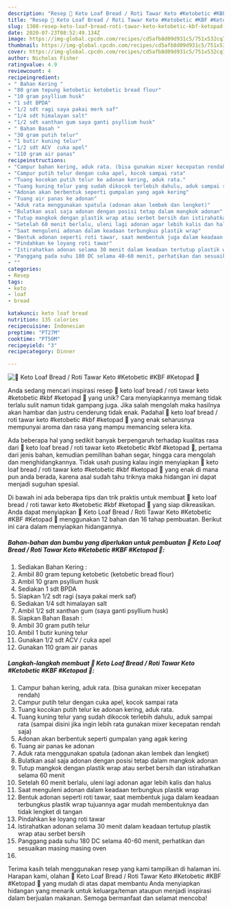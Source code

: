 ```yaml
---
description: "Resep 🍞 Keto Loaf Bread / Roti Tawar Keto #Ketobetic #KBF #Ketopad 🍞, Bikin Ngiler"
title: "Resep 🍞 Keto Loaf Bread / Roti Tawar Keto #Ketobetic #KBF #Ketopad 🍞, Bikin Ngiler"
slug: 1308-resep-keto-loaf-bread-roti-tawar-keto-ketobetic-kbf-ketopad-bikin-ngiler
date: 2020-07-23T08:52:49.134Z
image: https://img-global.cpcdn.com/recipes/cd5afb8d09d931c5/751x532cq70/🍞-keto-loaf-bread-roti-tawar-keto-ketobetic-kbf-ketopad-🍞-foto-resep-utama.jpg
thumbnail: https://img-global.cpcdn.com/recipes/cd5afb8d09d931c5/751x532cq70/🍞-keto-loaf-bread-roti-tawar-keto-ketobetic-kbf-ketopad-🍞-foto-resep-utama.jpg
cover: https://img-global.cpcdn.com/recipes/cd5afb8d09d931c5/751x532cq70/🍞-keto-loaf-bread-roti-tawar-keto-ketobetic-kbf-ketopad-🍞-foto-resep-utama.jpg
author: Nicholas Fisher
ratingvalue: 4.9
reviewcount: 4
recipeingredient:
- " Bahan Kering "
- "80 gram tepung ketobetic ketobetic bread flour"
- "10 gram psyllium husk"
- "1 sdt BPDA"
- "1/2 sdt ragi saya pakai merk saf"
- "1/4 sdt himalayan salt"
- "1/2 sdt xanthan gum saya ganti psyllium husk"
- " Bahan Basah "
- "30 gram putih telur"
- "1 butir kuning telur"
- "1/2 sdt ACV  cuka apel"
- "110 gram air panas"
recipeinstructions:
- "Campur bahan kering, aduk rata. (bisa gunakan mixer kecepatan rendah)"
- "Campur putih telur dengan cuka apel, kocok sampai rata"
- "Tuang kocokan putih telur ke adonan kering, aduk rata."
- "Tuang kuning telur yang sudah dikocok terlebih dahulu, aduk sampai rata (sampai disini jika ingin lebih rata gunakan mixer kecepatan rendah saja)"
- "Adonan akan berbentuk seperti gumpalan yang agak kering"
- "Tuang air panas ke adonan"
- "Aduk rata menggunakan spatula (adonan akan lembek dan lengket)"
- "Bulatkan asal saja adonan dengan posisi tetap dalam mangkok adonan"
- "Tutup mangkok dengan plastik wrap atau serbet bersih dan istirahatkan selama 60 menit"
- "Setelah 60 menit berlalu, uleni lagi adonan agar lebih kalis dan halus"
- "Saat menguleni adonan dalam keadaan terbungkus plastik wrap"
- "Bentuk adonan seperti roti tawar, saat membentuk juga dalam keadaan terbungkus plastik wrap tujuannya agar mudah membentuknya dan tidak lengket di tangan"
- "Pindahkan ke loyang roti tawar"
- "Istirahatkan adonan selama 30 menit dalam keadaan tertutup plastik wrap atau serbet bersih"
- "Panggang pada suhu 180 DC selama 40-60 menit, perhatikan dan sesuaikan masing masing oven"
- ""
categories:
- Resep
tags:
- keto
- loaf
- bread

katakunci: keto loaf bread 
nutrition: 135 calories
recipecuisine: Indonesian
preptime: "PT27M"
cooktime: "PT50M"
recipeyield: "3"
recipecategory: Dinner

---
```



![🍞 Keto Loaf Bread / Roti Tawar Keto #Ketobetic #KBF #Ketopad 🍞](https://img-global.cpcdn.com/recipes/cd5afb8d09d931c5/751x532cq70/🍞-keto-loaf-bread-roti-tawar-keto-ketobetic-kbf-ketopad-🍞-foto-resep-utama.jpg)

Anda sedang mencari inspirasi resep 🍞 keto loaf bread / roti tawar keto #ketobetic #kbf #ketopad 🍞 yang unik? Cara menyiapkannya memang tidak terlalu sulit namun tidak gampang juga. Jika salah mengolah maka hasilnya akan hambar dan justru cenderung tidak enak. Padahal 🍞 keto loaf bread / roti tawar keto #ketobetic #kbf #ketopad 🍞 yang enak seharusnya mempunyai aroma dan rasa yang mampu memancing selera kita.

Ada beberapa hal yang sedikit banyak berpengaruh terhadap kualitas rasa dari 🍞 keto loaf bread / roti tawar keto #ketobetic #kbf #ketopad 🍞, pertama dari jenis bahan, kemudian pemilihan bahan segar, hingga cara mengolah dan menghidangkannya. Tidak usah pusing kalau ingin menyiapkan 🍞 keto loaf bread / roti tawar keto #ketobetic #kbf #ketopad 🍞 yang enak di mana pun anda berada, karena asal sudah tahu triknya maka hidangan ini dapat menjadi suguhan spesial.




Di bawah ini ada beberapa tips dan trik praktis untuk membuat 🍞 keto loaf bread / roti tawar keto #ketobetic #kbf #ketopad 🍞 yang siap dikreasikan. Anda dapat menyiapkan 🍞 Keto Loaf Bread / Roti Tawar Keto #Ketobetic #KBF #Ketopad 🍞 menggunakan 12 bahan dan 16 tahap pembuatan. Berikut ini cara dalam menyiapkan hidangannya.

<!--inarticleads1-->

##### Bahan-bahan dan bumbu yang diperlukan untuk pembuatan 🍞 Keto Loaf Bread / Roti Tawar Keto #Ketobetic #KBF #Ketopad 🍞:

1. Sediakan  Bahan Kering :
1. Ambil 80 gram tepung ketobetic (ketobetic bread flour)
1. Ambil 10 gram psyllium husk
1. Sediakan 1 sdt BPDA
1. Siapkan 1/2 sdt ragi (saya pakai merk saf)
1. Sediakan 1/4 sdt himalayan salt
1. Ambil 1/2 sdt xanthan gum (saya ganti psyllium husk)
1. Siapkan  Bahan Basah :
1. Ambil 30 gram putih telur
1. Ambil 1 butir kuning telur
1. Gunakan 1/2 sdt ACV / cuka apel
1. Gunakan 110 gram air panas




<!--inarticleads2-->

##### Langkah-langkah membuat 🍞 Keto Loaf Bread / Roti Tawar Keto #Ketobetic #KBF #Ketopad 🍞:

1. Campur bahan kering, aduk rata. (bisa gunakan mixer kecepatan rendah)
1. Campur putih telur dengan cuka apel, kocok sampai rata
1. Tuang kocokan putih telur ke adonan kering, aduk rata.
1. Tuang kuning telur yang sudah dikocok terlebih dahulu, aduk sampai rata (sampai disini jika ingin lebih rata gunakan mixer kecepatan rendah saja)
1. Adonan akan berbentuk seperti gumpalan yang agak kering
1. Tuang air panas ke adonan
1. Aduk rata menggunakan spatula (adonan akan lembek dan lengket)
1. Bulatkan asal saja adonan dengan posisi tetap dalam mangkok adonan
1. Tutup mangkok dengan plastik wrap atau serbet bersih dan istirahatkan selama 60 menit
1. Setelah 60 menit berlalu, uleni lagi adonan agar lebih kalis dan halus
1. Saat menguleni adonan dalam keadaan terbungkus plastik wrap
1. Bentuk adonan seperti roti tawar, saat membentuk juga dalam keadaan terbungkus plastik wrap tujuannya agar mudah membentuknya dan tidak lengket di tangan
1. Pindahkan ke loyang roti tawar
1. Istirahatkan adonan selama 30 menit dalam keadaan tertutup plastik wrap atau serbet bersih
1. Panggang pada suhu 180 DC selama 40-60 menit, perhatikan dan sesuaikan masing masing oven
1. 




Terima kasih telah menggunakan resep yang kami tampilkan di halaman ini. Harapan kami, olahan 🍞 Keto Loaf Bread / Roti Tawar Keto #Ketobetic #KBF #Ketopad 🍞 yang mudah di atas dapat membantu Anda menyiapkan hidangan yang menarik untuk keluarga/teman ataupun menjadi inspirasi dalam berjualan makanan. Semoga bermanfaat dan selamat mencoba!
